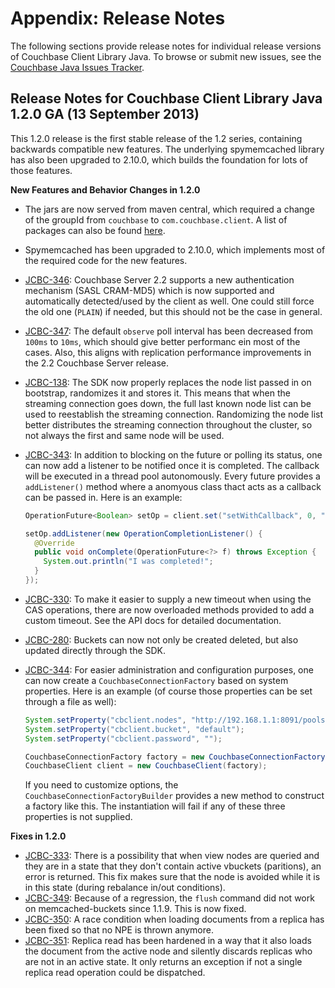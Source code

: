 # Appendix: Release Notes

The following sections provide release notes for individual release versions of
Couchbase Client Library Java. To browse or submit new issues, see the [Couchbase 
Java Issues Tracker](http://www.couchbase.com/issues/browse/JCBC).

<a id="couchbase-sdk-java-rn_1-2-0a"></a>

## Release Notes for Couchbase Client Library Java 1.2.0 GA (13 September 2013)

This 1.2.0 release is the first stable release of the 1.2 series, containing
backwards compatible new features. The underlying spymemcached library has also
been upgraded to 2.10.0, which builds the foundation for lots of those features.


**New Features and Behavior Changes in 1.2.0**

 * The jars are now served from maven central, which required a change of
   the groupId from `couchbase` to `com.couchbase.client`. A list of packages
   can also be found [here](http://search.maven.org/#search%7Cga%7C1%7Ca%3A%22couchbase-client%22).
 * Spymemcached has been upgraded to 2.10.0, which implements most of the
   required code for the new features.
 * [JCBC-346](http://www.couchbase.com/issues/browse/JCBC-346): Couchbase Server 2.2 supports
   a new authentication mechanism (SASL CRAM-MD5) which is now supported and automatically
   detected/used by the client as well. One could still force the old one (`PLAIN`) if needed, 
   but this should not be the case in general.
 * [JCBC-347](http://www.couchbase.com/issues/browse/JCBC-347): The default `observe` poll interval
   has been decreased from `100ms` to `10ms`, which should give better performanc ein most of the
   cases. Also, this aligns with replication performance improvements in the 2.2 Couchbase Server
   release. 
 * [JCBC-138](http://www.couchbase.com/issues/browse/JCBC-138): The SDK now properly replaces the
   node list passed in on bootstrap, randomizes it and stores it. This means that when the streaming
   connection goes down, the full last known node list can be used to reestablish the streaming
   connection. Randomizing the node list better distributes the streaming connection throughout
   the cluster, so not always the first and same node will be used.
 * [JCBC-343](http://www.couchbase.com/issues/browse/JCBC-343): In addition to blocking on the future
   or polling its status, one can now add a listener to be notified once it is completed. The
   callback will be executed in a thread pool autonomously. Every future provides a `addListener()`
   method where a anomyous class thact acts as a callback can be passed in. Here is an example:

   ```java
   OperationFuture<Boolean> setOp = client.set("setWithCallback", 0, "content");

   setOp.addListener(new OperationCompletionListener() {
     @Override
     public void onComplete(OperationFuture<?> f) throws Exception {
       System.out.println("I was completed!";
     }
   });
   ```
 * [JCBC-330](http://www.couchbase.com/issues/browse/JCBC-330): To make it easier to supply a new
   timeout when using the CAS operations, there are now overloaded methods provided to add a custom
   timeout. See the API docs for detailed documentation.
 * [JCBC-280](http://www.couchbase.com/issues/browse/JCBC-280): Buckets can now not only be created
   deleted, but also updated directly through the SDK.
 * [JCBC-344](http://www.couchbase.com/issues/browse/JCBC-344): For easier administration and
   configuration purposes, one can now create a `CouchbaseConnectionFactory` based on system properties.
   Here is an example (of course those properties can be set through a file as well):

   ```java
   System.setProperty("cbclient.nodes", "http://192.168.1.1:8091/pools;192.168.1.2");
   System.setProperty("cbclient.bucket", "default");
   System.setProperty("cbclient.password", "");

   CouchbaseConnectionFactory factory = new CouchbaseConnectionFactory();
   CouchbaseClient client = new CouchbaseClient(factory);
   ```

   If you need to customize options, the `CouchbaseConnectionFactoryBuilder` provides a new method to
   construct a factory like this. The instantiation will fail if any of these three properties is not
   supplied.

**Fixes in 1.2.0**
  	
 * [JCBC-333](http://www.couchbase.com/issues/browse/JCBC-333): There is a possibility that
   when view nodes are queried and they are in a state that they don't contain active vbuckets
   (paritions), an error is returned. This fix makes sure that the node is avoided while it is
   in this state (during rebalance in/out conditions).
 * [JCBC-349](http://www.couchbase.com/issues/browse/JCBC-349): Because of a regression, the
   `flush` command did not work on memcached-buckets since 1.1.9. This is now fixed.
 * [JCBC-350](http://www.couchbase.com/issues/browse/JCBC-350): A race condition when loading 
   documents from a replica has been fixed so that no NPE is thrown anymore.
 * [JCBC-351](http://www.couchbase.com/issues/browse/JCBC-351): Replica read has been hardened
   in a way that it also loads the document from the active node and silently discards replicas
   who are not in an active state. It only returns an exception if not a single replica read
   operation could be dispatched.

